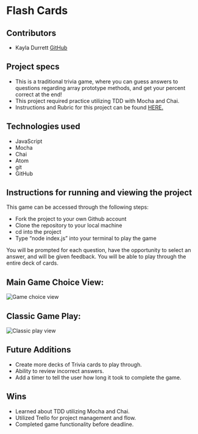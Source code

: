 # Flash Cards

## Contributors 

  - Kayla Durrett [GitHub](https://github.com/krdurrett)
  
## Project specs

  - This is a traditional trivia game, where you can guess answers to questions regarding array prototype methods, and get your percent correct at the end!
  - This project required practice utilizing TDD with Mocha and Chai. 
  - Instructions and Rubric for this project can be found [HERE.](https://frontend.turing.edu/projects/flash-cards.html)

## Technologies used

  - JavaScript
  - Mocha
  - Chai 
  - Atom
  - git
  - GitHub

## Instructions for running and viewing the project

  This game can be accessed through the following steps:

   - Fork the project to your own Github account
   - Clone the repository to your local machine
   - cd into the project
   - Type “node index.js” into your terminal to play the game
  
   You will be prompted for each question, have the opportunity to select an answer, and will be given feedback. You will be able to play through the entire deck    of cards.
  
## Main Game Choice View:

![Game choice view](https://media.giphy.com/media/BdXk4vi53eU6IE2kl8/giphy.gif)

## Classic Game Play:

![Classic play view](https://media.giphy.com/media/70sWeQUw8tts5nK5rq/giphy.gif)


## Future Additions

 - Create more decks of Trivia cards to play through.
 - Ability to review incorrect answers.
 - Add a timer to tell the user how long it took to complete the game.

## Wins 

- Learned about TDD utilizing Mocha and Chai.
- Utilized Trello for project management and flow.
- Completed game functionality before deadline.
